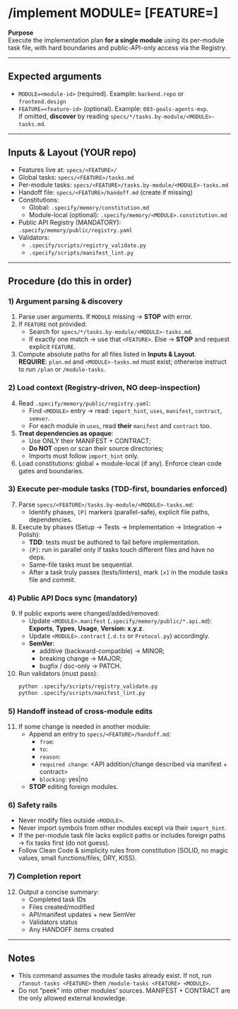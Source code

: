# /implement MODULE=<module-id> [FEATURE=<feature-id>]

**Purpose**  
Execute the implementation plan **for a single module** using its per-module task file, with hard boundaries and public-API-only access via the Registry.

---

## Expected arguments
- `MODULE=<module-id>` (required). Example: `backend.repo` or `frontend.design`
- `FEATURE=<feature-id>` (optional). Example: `003-goals-agents-mvp`.  
  If omitted, **discover** by reading `specs/*/tasks.by-module/<MODULE>-tasks.md`.

---

## Inputs & Layout (YOUR repo)
- Features live at: `specs/<FEATURE>/`
- Global tasks: `specs/<FEATURE>/tasks.md`
- Per-module tasks: `specs/<FEATURE>/tasks.by-module/<MODULE>-tasks.md`
- Handoff file: `specs/<FEATURE>/handoff.md` (create if missing)
- Constitutions:
  - Global: `.specify/memory/constitution.md`
  - Module-local (optional): `.specify/memory/<MODULE>.constitution.md`
- Public API Registry (MANDATORY): `.specify/memory/public/registry.yaml`
- Validators:  
  - `.specify/scripts/registry_validate.py`  
  - `.specify/scripts/manifest_lint.py`

---

## Procedure (do this in order)

### 1) Argument parsing & discovery
1. Parse user arguments. If `MODULE` missing → **STOP** with error.  
2. If `FEATURE` not provided:
   - Search for `specs/*/tasks.by-module/<MODULE>-tasks.md`.  
   - If exactly one match → use that `<FEATURE>`. Else → **STOP** and request explicit `FEATURE`.
3. Compute absolute paths for all files listed in **Inputs & Layout**.  
   **REQUIRE**: `plan.md` and `<MODULE>-tasks.md` must exist; otherwise instruct to run `/plan` or `/module-tasks`.

### 2) Load context (Registry-driven, NO deep-inspection)
4. Read `.specify/memory/public/registry.yaml`:
   - Find `<MODULE>` entry → read: `import_hint`, `uses`, `manifest`, `contract`, `semver`.
   - For each module in `uses`, read **their** `manifest` and `contract` too.
5. **Treat dependencies as opaque**:  
   - Use ONLY their MANIFEST + CONTRACT;  
   - **Do NOT** open or scan their source directories;  
   - Imports must follow `import_hint` only.
6. Load constitutions: global + module-local (if any). Enforce clean code gates and boundaries.

### 3) Execute per-module tasks (TDD-first, boundaries enforced)
7. Parse `specs/<FEATURE>/tasks.by-module/<MODULE>-tasks.md`:
   - Identify phases, `[P]` markers (parallel-safe), explicit file paths, dependencies.
8. Execute by phases (Setup → Tests → Implementation → Integration → Polish):
   - **TDD**: tests must be authored to fail before implementation.
   - `[P]`: run in parallel only if tasks touch different files and have no deps.
   - Same-file tasks must be sequential.
   - After a task truly passes (tests/linters), mark `[x]` in the module tasks file and commit.

### 4) Public API Docs sync (mandatory)
9. If public exports were changed/added/removed:
   - Update `<MODULE>.manifest` (`.specify/memory/public/*.api.md`): **Exports**, **Types**, **Usage**, **Version: x.y.z**.
   - Update `<MODULE>.contract` (`.d.ts` or `Protocol.py`) accordingly.
   - **SemVer**:  
     - additive (backward-compatible) → MINOR;  
     - breaking change → MAJOR;  
     - bugfix / doc-only → PATCH.
10. Run validators (must pass):
    ```bash
    python .specify/scripts/registry_validate.py
    python .specify/scripts/manifest_lint.py
    ```

### 5) Handoff instead of cross-module edits
11. If some change is needed in another module:
    - Append an entry to `specs/<FEATURE>/handoff.md`:
      - `from`: <MODULE>
      - `to`: <target-module-id>
      - `reason`: <why>
      - `required change`: <API addition/change described via manifest + contract>
      - `blocking`: yes|no
    - **STOP** editing foreign modules.

### 6) Safety rails
- Never modify files outside `<MODULE>`.
- Never import symbols from other modules except via their `import_hint`.
- If the per-module task file lacks explicit paths or includes foreign paths → fix tasks first (do not guess).
- Follow Clean Code & simplicity rules from constitution (SOLID, no magic values, small functions/files, DRY, KISS).

### 7) Completion report
12. Output a concise summary:
    - Completed task IDs
    - Files created/modified
    - API/manifest updates + new SemVer
    - Validators status
    - Any HANDOFF items created

---

## Notes
- This command assumes the module tasks already exist. If not, run `/fanout-tasks <FEATURE>` then `/module-tasks <FEATURE> <MODULE>`.
- Do not “peek” into other modules’ sources. MANIFEST + CONTRACT are the only allowed external knowledge.
